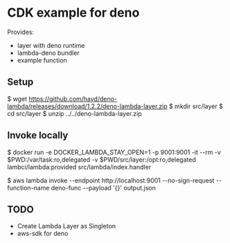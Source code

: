 # CDK example for deno

Provides:
- layer with deno runtime
- lambda-deno bundler
- example function

## Setup

  $ wget https://github.com/hayd/deno-lambda/releases/download/1.2.2/deno-lambda-layer.zip
  $ mkdir src/layer
  $ cd src/layer
  $ unzip ../../deno-lambda-layer.zip

## Invoke locally

  $ docker run -e DOCKER_LAMBDA_STAY_OPEN=1 -p 9001:9001 -it --rm -v $PWD:/var/task:ro,delegated -v $PWD/src/layer:/opt:ro,delegated lambci/lambda:provided src/lambda/index.handler

  $ aws lambda invoke --endpoint http://localhost:9001 --no-sign-request --function-name deno-func --payload '{}' output.json

## TODO
- Create Lambda Layer as Singleton
- aws-sdk for deno
